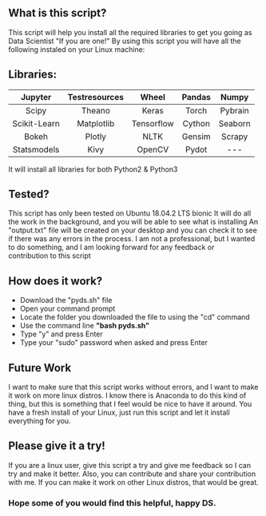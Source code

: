 ## What is this script?
This script will help you install all the required libraries to get you going as Data Scientist "If you are one!"
By using this script you will have all the following instaled on your Linux machine:

## Libraries:
|    Jupyter   | Testresources |    Wheel   | Pandas |  Numpy  |
|:------------:|:-------------:|:----------:|:------:|:-------:|
|     Scipy    |     Theano    |    Keras   |  Torch | Pybrain |
| Scikit-Learn |   Matplotlib  | Tensorflow | Cython | Seaborn |
|     Bokeh    |     Plotly    |    NLTK    | Gensim |  Scrapy |
|  Statsmodels |      Kivy     |   OpenCV   |  Pydot |   ---   |

It will install all libraries for both Python2 & Python3

## Tested?
This script has only been tested on Ubuntu 18.04.2 LTS bionic
It will do all the work in the background, and you will be able to see what is installing
An "output.txt" file will be created on your desktop and you can check it to see if there was any errors in the process.
I am not a professional, but I wanted to do something, and I am looking forward for any feedback or<br>contribution to this script

## How does it work?
* Download the "pyds.sh" file 
* Open your command prompt 
* Locate the folder you downloaded the file to using the "cd" command 
* Use the command line <b>"bash pyds.sh"</b>
* Type "y" and press Enter
* Type your "sudo" password when asked and press Enter

## Future Work
I want to make sure that this script works without errors, and I want to make it work on more linux distros.
I know there is Anaconda to do this kind of thing, but this is something that I feel would be nice to have it around.
You have a fresh install of your Linux, just run this script and let it install everything for you.

## Please give it a try!
If you are a linux user, give this script a try and give me feedback so I can try and make it better. Also, you can contribute and share your contribution with me.
If you can make it work on other Linux distros, that would be great.

<h3> Hope some of you would find this helpful, happy DS.</h4>

